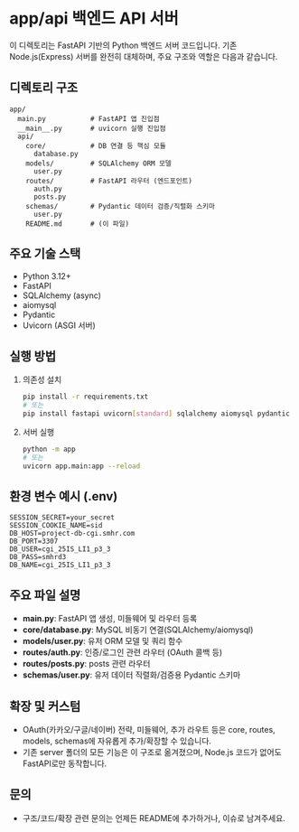 # app/api 백엔드 API 서버

이 디렉토리는 FastAPI 기반의 Python 백엔드 서버 코드입니다. 기존 Node.js(Express) 서버를 완전히 대체하며, 주요 구조와 역할은 다음과 같습니다.

## 디렉토리 구조

```
app/
  main.py           # FastAPI 앱 진입점
  __main__.py       # uvicorn 실행 진입점
  api/
    core/           # DB 연결 등 핵심 모듈
      database.py
    models/         # SQLAlchemy ORM 모델
      user.py
    routes/         # FastAPI 라우터 (엔드포인트)
      auth.py
      posts.py
    schemas/        # Pydantic 데이터 검증/직렬화 스키마
      user.py
    README.md       # (이 파일)
```

## 주요 기술 스택
- Python 3.12+
- FastAPI
- SQLAlchemy (async)
- aiomysql
- Pydantic
- Uvicorn (ASGI 서버)

## 실행 방법

1. 의존성 설치
   ```bash
   pip install -r requirements.txt
   # 또는
   pip install fastapi uvicorn[standard] sqlalchemy aiomysql pydantic
   ```
2. 서버 실행
   ```bash
   python -m app
   # 또는
   uvicorn app.main:app --reload
   ```

## 환경 변수 예시 (.env)
```
SESSION_SECRET=your_secret
SESSION_COOKIE_NAME=sid
DB_HOST=project-db-cgi.smhr.com
DB_PORT=3307
DB_USER=cgi_25IS_LI1_p3_3
DB_PASS=smhrd3
DB_NAME=cgi_25IS_LI1_p3_3
```

## 주요 파일 설명
- **main.py**: FastAPI 앱 생성, 미들웨어 및 라우터 등록
- **core/database.py**: MySQL 비동기 연결(SQLAlchemy/aiomysql)
- **models/user.py**: 유저 ORM 모델 및 쿼리 함수
- **routes/auth.py**: 인증/로그인 관련 라우터 (OAuth 콜백 등)
- **routes/posts.py**: posts 관련 라우터
- **schemas/user.py**: 유저 데이터 직렬화/검증용 Pydantic 스키마

## 확장 및 커스텀
- OAuth(카카오/구글/네이버) 전략, 미들웨어, 추가 라우트 등은 core, routes, models, schemas에 자유롭게 추가/확장할 수 있습니다.
- 기존 server 폴더의 모든 기능은 이 구조로 옮겨졌으며, Node.js 코드가 없어도 FastAPI로만 동작합니다.

## 문의
- 구조/코드/확장 관련 문의는 언제든 README에 추가하거나, 이슈로 남겨주세요.
